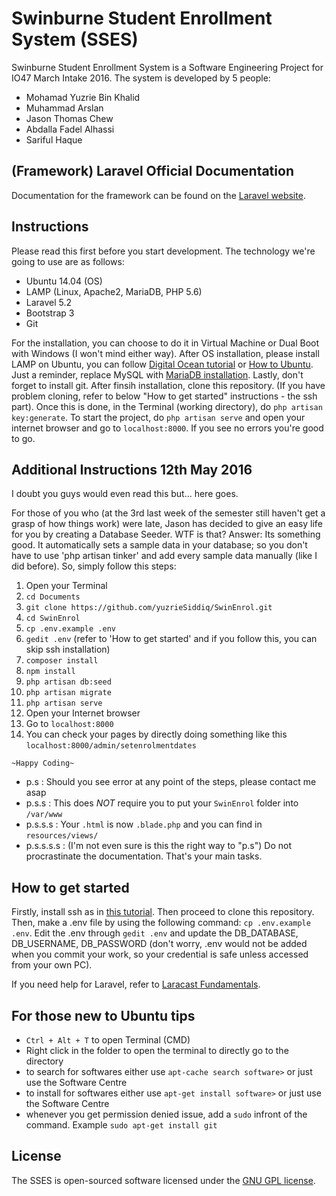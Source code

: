 # Swinburne Student Enrollment System (SSES)

Swinburne Student Enrollment System is a Software Engineering Project for IO47 March Intake 2016. The system is developed by 5 people:
- Mohamad Yuzrie Bin Khalid
- Muhammad Arslan
- Jason Thomas Chew
- Abdalla Fadel Alhassi
- Sariful Haque

## (Framework) Laravel Official Documentation

Documentation for the framework can be found on the [Laravel website](http://laravel.com/docs).

## Instructions

Please read this first before you start development. The technology we're going to use are as follows:
- Ubuntu 14.04 (OS)
- LAMP (Linux, Apache2, MariaDB, PHP 5.6)
- Laravel 5.2
- Bootstrap 3
- Git

For the installation, you can choose to do it in Virtual Machine or Dual Boot with Windows (I won't mind either way). After OS installation, please install LAMP on Ubuntu, you can follow [Digital Ocean tutorial](https://www.digitalocean.com/community/tutorials/how-to-install-linux-apache-mysql-php-lamp-stack-on-ubuntu) or [How to Ubuntu](http://howtoubuntu.org/how-to-install-lamp-on-ubuntu). Just a reminder, replace MySQL with [MariaDB installation](http://www.2daygeek.com/install-upgrade-mariadb-10-on-ubuntu-debian-mint/#). Lastly, don't forget to install git. After finsih installation, clone this repository. (If you have problem cloning, refer to below "How to get started" instructions - the ssh part). Once this is done, in the Terminal (working directory), do `php artisan key:generate`. To start the project, do `php artisan serve` and open your internet browser and go to `localhost:8000`. If you see no errors you're good to go.

## Additional Instructions 12th May 2016

I doubt you guys would even read this but... here goes.

For those of you who (at the 3rd last week of the semester still haven't get a grasp of how things work) were late, Jason has decided to give an easy life for you by creating a Database Seeder. WTF is that? Answer: Its something good. It automatically sets a sample data in your database; so you don't have to use 'php artisan tinker' and add every sample data manually (like I did before). So, simply follow this steps:

1. Open your Terminal
2. `cd Documents`
3. `git clone https://github.com/yuzrieSiddiq/SwinEnrol.git`
4. `cd SwinEnrol`
5. `cp .env.example .env`
6. `gedit .env` (refer to 'How to get started' and if you follow this, you can skip ssh installation)
7. `composer install`
8. `npm install`
9. `php artisan db:seed`
10. `php artisan migrate`
11. `php artisan serve`
12. Open your Internet browser
13. Go to `localhost:8000`
14. You can check your pages by directly doing something like this `localhost:8000/admin/setenrolmentdates`

```
~Happy Coding~

```
* p.s : Should you see error at any point of the steps, please contact me asap
* p.s.s : This does *NOT* require you to put your `SwinEnrol` folder into `/var/www`
* p.s.s.s : Your `.html` is now `.blade.php` and you can find in `resources/views/`
* p.s.s.s.s : (I'm not even sure is this the right way to "p.s") Do not procrastinate the documentation. That's your main tasks.

## How to get started

Firstly, install ssh as in [this tutorial](https://help.github.com/enterprise/11.10.340/user/articles/generating-ssh-keys/). Then proceed to clone this repository. Then, make a .env file by using the following command: `cp .env.example .env`. Edit the .env through `gedit .env` and update the DB_DATABASE, DB_USERNAME, DB_PASSWORD (don't worry, .env would not be added when you commit your work, so your credential is safe unless accessed from your own PC).

If you need help for Laravel, refer to [Laracast Fundamentals](https://laracasts.com/series/laravel-5-fundamentals).

## For those new to Ubuntu tips

- `Ctrl + Alt + T` to open Terminal (CMD)
- Right click in the folder to open the terminal to directly go to the directory
- to search for softwares either use `apt-cache search software>` or just use the Software Centre
- to install for softwares either use `apt-get install software>` or just use the Software Centre
- whenever you get permission denied issue, add a `sudo` infront of the command. Example `sudo apt-get install git`

## License

The SSES is open-sourced software licensed under the [GNU GPL license](https://opensource.org/licenses/GPL-3.0).
